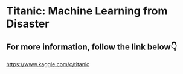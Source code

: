 # Titanic: Machine Learning from Disaster
## For more information, follow the link below👇





https://www.kaggle.com/c/titanic
